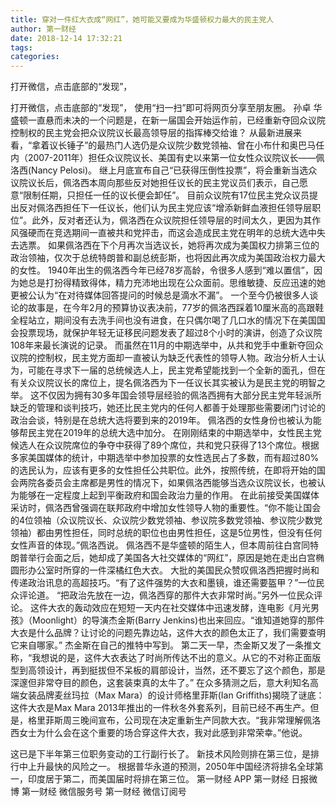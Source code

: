 ```yaml
---
title: 穿对一件红大衣成“网红”，她可能又要成为华盛顿权力最大的民主党人
author: 第一财经
date: 2018-12-14 17:32:21
tags: 
categories: 
---
```

打开微信，点击底部的“发现”，
<!-- more -->
打开微信，点击底部的“发现”，
使用“扫一扫”即可将网页分享至朋友圈。
孙卓
华盛顿一直悬而未决的一个问题是，在新一届国会开始运作前，已经重新夺回众议院控制权的民主党会把众议院议长最高领导层的指挥棒交给谁？
从最新进展来看，“拿着议长锤子”的最热门人选仍是众议院少数党领袖、曾在小布什和奥巴马任内（2007-2011年）担任众议院议长、美国有史以来第一位女性众议院议长——佩洛西(Nancy Pelosi)。
继上月底宣布自己“已获得压倒性投票”，将会重新当选众议院议长后，佩洛西本周向那些反对她担任议长的民主党议员们表示，自己愿意“限制任期，只担任一任的议长便会卸任”。
目前众议院有17位民主党众议员提出反对佩洛西担任下一任议长，他们认为民主党应该“增添新鲜血液担任领导层职位”。此外，反对者还认为，佩洛西在众议院担任领导层的时间太久，更因为其作风强硬而在竞选期间一直被共和党抨击，而这会造成民主党在明年的总统大选中失去选票。
如果佩洛西在下个月再次当选议长，她将再次成为美国权力排第三位的政治领袖，仅次于总统特朗普和副总统彭斯，也将因此再次成为美国政治权力最大的女性。
1940年出生的佩洛西今年已经78岁高龄，令很多人感到“难以置信”，因为她总是打扮得精致得体，精力充沛地出现在公众面前。思维敏捷、反应迅速的她更被公认为“在对待媒体回答提问的时候总是滴水不漏”。
一个至今仍被很多人谈论的故事是，在今年2月的预算协议表决前，77岁的佩洛西踩着10厘米高的高跟鞋全程站立，期间没有去洗手间也没有进食，在只偶尔喝了几口水的情况下在美国国会投票现场，就保护年轻无证移民问题发表了超过8个小时的演讲，创造了众议院108年来最长演说的记录。
而虽然在11月的中期选举中，从共和党手中重新夺回众议院的控制权，民主党方面却一直被认为缺乏代表性的领导人物。政治分析人士认为，可能在寻求下一届的总统候选人上，民主党希望能找到一个全新的面孔，但在有关众议院议长的席位上，提名佩洛西为下一任议长其实被认为是民主党的明智之举。
这不仅因为拥有30多年国会领导层经验的佩洛西拥有大部分民主党年轻派所缺乏的管理和谈判技巧，她还比民主党内的任何人都善于处理那些需要闭门讨论的政治会谈，特别是在总统大选将要到来的2019年。
佩洛西的女性身份也被认为能够帮民主党在2019年的总统大选中加分。
在刚刚结束的中期选举中，女性民主党候选人在众议院席位的争夺中获得了89个席位，共和党只获得了13个席位。根据多家美国媒体的统计，中期选举中参加投票的女性选民占了多数，而有超过80%的选民认为，应该有更多的女性担任公共职位。此外，按照传统，在即将开始的国会两院各委员会主席都是男性的情况下，如果佩洛西能够当选众议院议长，也被认为能够在一定程度上起到平衡政府和国会政治力量的作用。
在此前接受美国媒体采访时，佩洛西曾强调在联邦政府中增加女性领导人物的重要性。“你不能让国会的4位领袖（众议院议长、众议院少数党领袖、参议院多数党领袖、参议院少数党领袖）都由男性担任，同时总统的职位也由男性担任，这是5位男性，但没有任何女性声音的体现。”佩洛西说。
佩洛西不是华盛顿的陌生人，但本周前往白宫同特朗普举行会面之后，她却成了美国各大社交媒体的“网红”，原因是她在走出白宫椭圆形办公室时所穿的一件深橘红色大衣。
大批的美国民众赞叹佩洛西把握时尚和传递政治讯息的高超技巧。“有了这件强势的大衣和墨镜，谁还需要盔甲？”一位民众评论道。
“把政治先放在一边，佩洛西穿的那件大衣非常时尚。”另外一位民众评论。
这件大衣的轰动效应在短短一天内在社交媒体中迅速发酵，连电影《月光男孩》（Moonlight）的导演杰金斯(Barry Jenkins)也出来回应。“谁知道她穿的那件大衣是什么品牌？让讨论的问题先靠边站，这件大衣的颜色太正了，我们需要查明它来自哪家。” 杰金斯在自己的推特中写到。
第二天一早，杰金斯又发了一条推文称，“我想说的是，这件大衣表达了时尚所传达不出的意义。从它的不对称正面版型到高领设计，再到挺拔但不呆板的肩部设计，当然，还不要忘了这个颜色，那是深邃但非常夺目的颜色，这套装束真的太牛了。”
在众多猜测之后，意大利知名高端女装品牌麦丝玛拉（Max Mara）的设计师格里菲斯(Ian Griffiths)揭晓了谜底：这件大衣是Max Mara 2013年推出的一件秋冬外套系列，目前已经不再生产。但是，格里菲斯周三晚间宣布，公司现在决定重新生产同款大衣。“我非常理解佩洛西女士为什么会在这个重要的场合穿这件大衣，我对此感到非常荣幸。”他说。
 
 
这已是下半年第三位职务变动的工行副行长了。
新技术风险则排在第三位，是排行中上升最快的风险之一。
根据普华永道的预测，2050年中国经济将排名全球第一，印度居于第二，而美国届时将排在第三位。
第一财经
APP
第一财经
日报微博
第一财经
微信服务号
第一财经
微信订阅号
